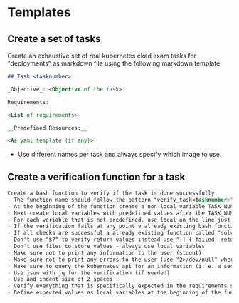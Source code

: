 # Templates

## Create a set of tasks

Create an exhaustive set of real kubernetes ckad exam tasks for "deployments" as markdown file using the following markdown template:

```markdown
## Task <tasknumber>

_Objective_: <Objective of the task>

Requirements:

<List of requirements>

__Predefined Resources:__

<As yaml template (if any)>
```

- Use different names per task and always specify which image to use.

## Create a verification function for a task

```markdown
Create a bash function to verify if the task is done successfully.
- The function name should follow the pattern "verify_task<tasknumber>"
- At the beginning of the function create a non-local variable TASK_NUMBER="<tasknumber>".
- Next create local variables with predefined values after the TASK_NUMBER.
- For each variable that is not predefined, use local on the line just before its first assignment, instead of declaring all local variables at the beginning of the function
- If the verification fails at any point a already existing bash function called "failed" should be called and the function should return.
- If all checks are successful a already existing function called "solved" should be called and the function should return.
- Don't use "$?" to verify return values instead use "|| { failed; return; }".
- Don't use files to store values - always use local variables
- Make sure not to print any information to the user (stdout)
- Make sure not to print any errors to the user (use "2>/dev/null" where needed)
- Make sure to query the kubernetes api for an information (i. e. a secret resource) only once, get is as json and use the json file afterwards
- Use json with jq for the verification (if needed)
- Use and indent size of 2 spaces
- verify everything that is specifically expected in the requirements section of the task
- Define expected values as local variables at the beginning of the function under the TASK_NUMBER
```
